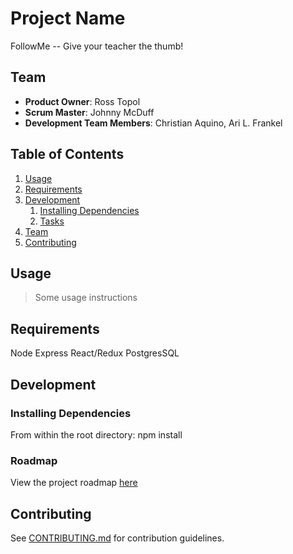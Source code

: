 # Project Name
FollowMe -- Give your teacher the thumb!


## Team

  - __Product Owner__: Ross Topol
  - __Scrum Master__: Johnny McDuff
  - __Development Team Members__: Christian Aquino, Ari L. Frankel

## Table of Contents

1. [Usage](#Usage)
1. [Requirements](#requirements)
1. [Development](#development)
    1. [Installing Dependencies](#installing-dependencies)
    1. [Tasks](#tasks)
1. [Team](#team)
1. [Contributing](#contributing)

## Usage

> Some usage instructions

## Requirements
Node
Express
React/Redux
PostgresSQL


## Development

### Installing Dependencies

From within the root directory:
npm install

### Roadmap

View the project roadmap [here](LINK_TO_PROJECT_ISSUES)


## Contributing

See [CONTRIBUTING.md](CONTRIBUTING.md) for contribution guidelines.
